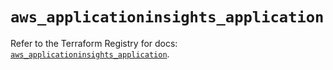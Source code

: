 # `aws_applicationinsights_application`

Refer to the Terraform Registry for docs: [`aws_applicationinsights_application`](https://registry.terraform.io/providers/hashicorp/aws/5.90.1/docs/resources/applicationinsights_application).
